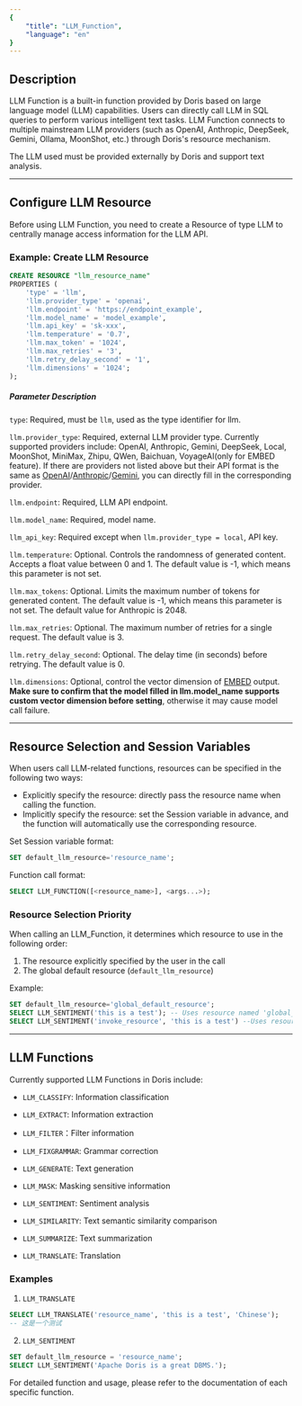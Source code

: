 ```yaml
---
{
    "title": "LLM_Function",
    "language": "en"
}
---
```


<!-- 
Licensed to the Apache Software Foundation (ASF) under one
or more contributor license agreements.  See the NOTICE file
distributed with this work for additional information
regarding copyright ownership.  The ASF licenses this file
to you under the Apache License, Version 2.0 (the
"License"); you may not use this file except in compliance
with the License.  You may obtain a copy of the License at

  http://www.apache.org/licenses/LICENSE-2.0

Unless required by applicable law or agreed to in writing,
software distributed under the License is distributed on an
"AS IS" BASIS, WITHOUT WARRANTIES OR CONDITIONS OF ANY
KIND, either express or implied.  See the License for the
specific language governing permissions and limitations
under the License.
-->

## Description

LLM Function is a built-in function provided by Doris based on large language model (LLM) capabilities. Users can directly call LLM in SQL queries to perform various intelligent text tasks. LLM Function connects to multiple mainstream LLM providers (such as OpenAI, Anthropic, DeepSeek, Gemini, Ollama, MoonShot, etc.) through Doris's resource mechanism.

The LLM used must be provided externally by Doris and support text analysis.

---

## Configure LLM Resource

Before using LLM Function, you need to create a Resource of type LLM to centrally manage access information for the LLM API.

### Example: Create LLM Resource

```sql
CREATE RESOURCE "llm_resource_name"
PROPERTIES (
    'type' = 'llm',
    'llm.provider_type' = 'openai',
    'llm.endpoint' = 'https://endpoint_example',
    'llm.model_name' = 'model_example',
    'llm.api_key' = 'sk-xxx',
    'llm.temperature' = '0.7',
    'llm.max_token' = '1024',
    'llm.max_retries' = '3',
    'llm.retry_delay_second' = '1',
    'llm.dimensions' = '1024';
);
 ```

##### Parameter Description

`type`: Required, must be `llm`, used as the type identifier for llm.

`llm.provider_type`: Required, external LLM provider type. Currently supported providers include: OpenAI, Anthropic, Gemini, DeepSeek, Local, MoonShot, MiniMax, Zhipu, QWen, Baichuan, VoyageAI(only for EMBED feature). If there are providers not listed above but their API format is the same as [OpenAI](https://platform.openai.com/docs/overview)/[Anthropic](https://docs.anthropic.com/en/api/messages-examples)/[Gemini](https://ai.google.dev/gemini-api/docs/quickstart#rest_1), you can directly fill in the corresponding provider.

`llm.endpoint`: Required, LLM API endpoint.

`llm.model_name`: Required, model name.

`llm_api_key`: Required except when `llm.provider_type = local`, API key.

`llm.temperature`: Optional. Controls the randomness of generated content. Accepts a float value between 0 and 1. 
The default value is -1, which means this parameter is not set.

`llm.max_tokens`: Optional. Limits the maximum number of tokens for generated content. 
The default value is -1, which means this parameter is not set. The default value for Anthropic is 2048.

`llm.max_retries`: Optional. The maximum number of retries for a single request. The default value is 3.

`llm.retry_delay_second`: Optional. The delay time (in seconds) before retrying. The default value is 0.

`llm.dimensions`: Optional, control the vector dimension of [EMBED](https://doris.apache.org/docs/dev/sql-manual/sql-functions/ai-functions/distance-functions/embed) output. 
**Make sure to confirm that the model filled in llm.model_name supports custom vector dimension before setting**, 
otherwise it may cause model call failure.

---

## Resource Selection and Session Variables

When users call LLM-related functions, resources can be specified in the following two ways:

- Explicitly specify the resource: directly pass the resource name when calling the function.
- Implicitly specify the resource: set the Session variable in advance, and the function will automatically use the corresponding resource.

Set Session variable format:
```sql
SET default_llm_resource='resource_name';
```

Function call format:
```sql
SELECT LLM_FUNCTION([<resource_name>], <args...>);
```

### Resource Selection Priority

When calling an LLM_Function, it determines which resource to use in the following order:

1. The resource explicitly specified by the user in the call
2. The global default resource (`default_llm_resource`)

Example:

```sql
SET default_llm_resource='global_default_resource';
SELECT LLM_SENTIMENT('this is a test'); -- Uses resource named 'global_default_resource'
SELECT LLM_SENTIMENT('invoke_resource', 'this is a test') --Uses resource named 'invoke_resource'
```

---

## LLM Functions

Currently supported LLM Functions in Doris include:

- `LLM_CLASSIFY`: Information classification

- `LLM_EXTRACT`: Information extraction

- `LLM_FILTER`：Filter information

- `LLM_FIXGRAMMAR`: Grammar correction

- `LLM_GENERATE`: Text generation

- `LLM_MASK`: Masking sensitive information

- `LLM_SENTIMENT`: Sentiment analysis

- `LLM_SIMILARITY`: Text semantic similarity comparison

- `LLM_SUMMARIZE`: Text summarization

- `LLM_TRANSLATE`: Translation

### Examples

1. `LLM_TRANSLATE`
```sql
SELECT LLM_TRANSLATE('resource_name', 'this is a test', 'Chinese');
-- 这是一个测试
```

2. `LLM_SENTIMENT`
```sql
SET default_llm_resource = 'resource_name';
SELECT LLM_SENTIMENT('Apache Doris is a great DBMS.');
```

For detailed function and usage, please refer to the documentation of each specific function.

